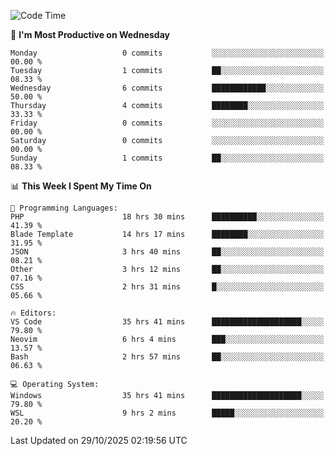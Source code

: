 <!--START_SECTION:waka-->
![Code Time](http://img.shields.io/badge/Code%20Time-6%2C216%20hrs%2057%20mins-blue)

📅 **I'm Most Productive on Wednesday** 

```text
Monday                   0 commits           ░░░░░░░░░░░░░░░░░░░░░░░░░   00.00 % 
Tuesday                  1 commits           ██░░░░░░░░░░░░░░░░░░░░░░░   08.33 % 
Wednesday                6 commits           ████████████░░░░░░░░░░░░░   50.00 % 
Thursday                 4 commits           ████████░░░░░░░░░░░░░░░░░   33.33 % 
Friday                   0 commits           ░░░░░░░░░░░░░░░░░░░░░░░░░   00.00 % 
Saturday                 0 commits           ░░░░░░░░░░░░░░░░░░░░░░░░░   00.00 % 
Sunday                   1 commits           ██░░░░░░░░░░░░░░░░░░░░░░░   08.33 % 
```


📊 **This Week I Spent My Time On** 

```text
💬 Programming Languages: 
PHP                      18 hrs 30 mins      ██████████░░░░░░░░░░░░░░░   41.39 % 
Blade Template           14 hrs 17 mins      ████████░░░░░░░░░░░░░░░░░   31.95 % 
JSON                     3 hrs 40 mins       ██░░░░░░░░░░░░░░░░░░░░░░░   08.21 % 
Other                    3 hrs 12 mins       ██░░░░░░░░░░░░░░░░░░░░░░░   07.16 % 
CSS                      2 hrs 31 mins       █░░░░░░░░░░░░░░░░░░░░░░░░   05.66 % 

🔥 Editors: 
VS Code                  35 hrs 41 mins      ████████████████████░░░░░   79.80 % 
Neovim                   6 hrs 4 mins        ███░░░░░░░░░░░░░░░░░░░░░░   13.57 % 
Bash                     2 hrs 57 mins       ██░░░░░░░░░░░░░░░░░░░░░░░   06.63 % 

💻 Operating System: 
Windows                  35 hrs 41 mins      ████████████████████░░░░░   79.80 % 
WSL                      9 hrs 2 mins        █████░░░░░░░░░░░░░░░░░░░░   20.20 % 
```


 Last Updated on 29/10/2025 02:19:56 UTC
<!--END_SECTION:waka-->
